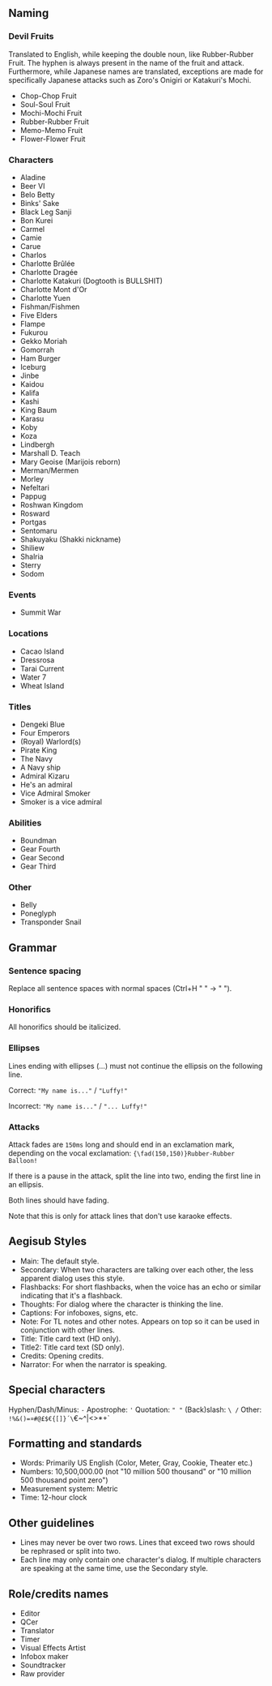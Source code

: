 ## Naming
### Devil Fruits
Translated to English, while keeping the double noun, like Rubber-Rubber Fruit. The hyphen is always present in the name of the fruit and attack. Furthermore, while Japanese names are translated, exceptions are made for specifically Japanese attacks such as Zoro's Onigiri or Katakuri's Mochi.

- Chop-Chop Fruit
- Soul-Soul Fruit
- Mochi-Mochi Fruit
- Rubber-Rubber Fruit
- Memo-Memo Fruit
- Flower-Flower Fruit

### Characters
- Aladine
- Beer VI
- Belo Betty
- Binks' Sake
- Black Leg Sanji
- Bon Kurei
- Carmel
- Camie
- Carue
- Charlos
- Charlotte Brûlée
- Charlotte Dragée
- Charlotte Katakuri (Dogtooth is BULLSHIT)
- Charlotte Mont d'Or
- Charlotte Yuen
- Fishman/Fishmen
- Five Elders
- Flampe
- Fukurou
- Gekko Moriah
- Gomorrah
- Ham Burger
- Iceburg
- Jinbe
- Kaidou
- Kalifa
- Kashi
- King Baum
- Karasu
- Koby
- Koza
- Lindbergh
- Marshall D. Teach
- Mary Geoise (Marijois reborn)
- Merman/Mermen
- Morley
- Nefeltari
- Pappug
- Roshwan Kingdom
- Rosward
- Portgas 
- Sentomaru
- Shakuyaku (Shakki nickname)
- Shiliew
- Shalria
- Sterry
- Sodom

### Events
 - Summit War

### Locations 
- Cacao Island
- Dressrosa
- Tarai Current
- Water 7
- Wheat Island

### Titles
- Dengeki Blue
- Four Emperors
- (Royal) Warlord(s)
- Pirate King
- The Navy
- A Navy ship
- Admiral Kizaru
- He's an admiral
- Vice Admiral Smoker
- Smoker is a vice admiral

### Abilities
- Boundman
- Gear Fourth
- Gear Second
- Gear Third

### Other
- Belly
- Poneglyph
- Transponder Snail

## Grammar
### Sentence spacing
Replace all sentence spaces with normal spaces (Ctrl+H "  " -> " ").

### Honorifics
All honorifics should be italicized.

### Ellipses
Lines ending with ellipses (...) must not continue the ellipsis on the following line.

Correct:
`"My name is..."` / `"Luffy!"`

Incorrect:
`"My name is..."` / `"... Luffy!"`

### Attacks
Attack fades are `150ms` long and should end in an exclamation mark, depending on the vocal exclamation: `{\fad(150,150)}Rubber-Rubber Balloon!`

If there is a pause in the attack, split the line into two, ending the first line in an ellipsis.

Both lines should have fading.

Note that this is only for attack lines that don't use karaoke effects.

## Aegisub Styles
- Main: The default style.
- Secondary: When two characters are talking over each other, the less apparent dialog uses this style.
- Flashbacks:  For short flashbacks, when the voice has an echo or similar indicating that it's a flashback.
- Thoughts: For dialog where the character is thinking the line.
- Captions: For infoboxes, signs, etc.
- Note: For TL notes and other notes. Appears on top so it can be used in conjunction with other lines.
- Title: Title card text (HD only).
- Title2: Title card text (SD only).
- Credits: Opening credits.
- Narrator: For when the narrator is speaking.

## Special characters
Hyphen/Dash/Minus: `-`
Apostrophe: `'`
Quotation: `" "`
(Back)slash: `\ /`
Other: `!%&()=¤#@£$€{[]}´\`€~^|<>*+`

## Formatting and standards
- Words: Primarily US English (Color, Meter, Gray, Cookie, Theater etc.)
- Numbers: 10,500,000.00 (not "10 million 500 thousand" or "10 million 500 thousand point zero")
- Measurement system: Metric
- Time: 12-hour clock

## Other guidelines
- Lines may never be over two rows. Lines that exceed two rows should be rephrased or split into two.
- Each line may only contain one character's dialog. If multiple characters are speaking at the same time, use the Secondary style.

## Role/credits names
- Editor
- QCer
- Translator
- Timer
- Visual Effects Artist
- Infobox maker
- Soundtracker
- Raw provider
